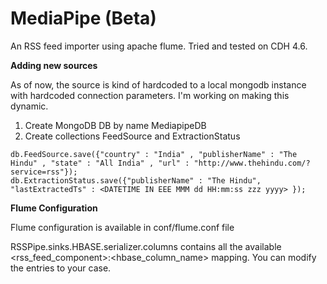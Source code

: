 MediaPipe (Beta)
=========
An RSS feed importer using apache flume. Tried and tested on CDH 4.6. 


**Adding new sources**

As of now, the source is kind of hardcoded to a local mongodb instance with hardcoded connection parameters. I'm working on making this dynamic.

1. Create MongoDB DB by name MediapipeDB
2. Create collections FeedSource and ExtractionStatus 

```
db.FeedSource.save({"country" : "India" , "publisherName" : "The Hindu" , "state" : "All India" , "url" : "http://www.thehindu.com/?service=rss"});
db.ExtractionStatus.save({"publisherName" : "The Hindu", "lastExtractedTs" : <DATETIME IN EEE MMM dd HH:mm:ss zzz yyyy> });
```

**Flume Configuration**

Flume configuration is available in conf/flume.conf file

RSSPipe.sinks.HBASE.serializer.columns contains all the available <rss_feed_component>:<hbase_column_name> mapping. You can modify the entries to your case.
